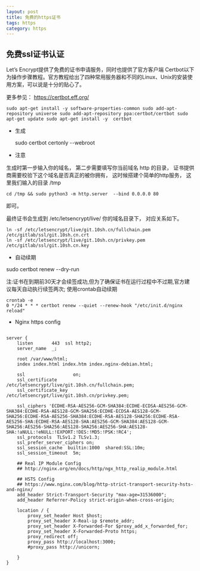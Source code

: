 ```yaml
---
layout: post
title: 免费的https证书
tags: https
category: https
---
```



##  免费ssl证书认证


Let’s Encrypt提供了免费的证书申请服务，同时也提供了官方客户端 Certbot以下为操作步骤教程。官方教程给出了四种常用服务器和不同的Linux、Unix的安装使用方案，可以说是十分的贴心了。

更多参见： https://certbot.eff.org/


``
sudo apt-get install -y software-properties-common
sudo add-apt-repository universe
sudo add-apt-repository ppa:certbot/certbot
sudo apt-get update
sudo apt-get install -y  certbot
``

- 生成

    sudo certbot certonly --webroot


- 注意

生成时第一步输入你的域名， 第二步需要填写你当前域名 http 的目录， 证书提供商需要校验下这个域名是否真正的被你拥有，
这时候搭建个简单的http服务， 这里我们输入的目录 /tmp

    cd /tmp && sudo python3 -m http.server  --bind 0.0.0.0 80

即可。


最终证书会生成到 /etc/letsencrypt/live/ 你的域名目录下， 对应关系如下。


```
ln -sf /etc/letsencrypt/live/git.10sh.cn/fullchain.pem  /etc/gitlab/ssl/git.10sh.cn.crt
ln -sf /etc/letsencrypt/live/git.10sh.cn/privkey.pem /etc/gitlab/ssl/git.10sh.cn.key

```


- 自动续期

sudo certbot renew --dry-run


注:证书在到期前30天才会续签成功,但为了确保证书在运行过程中不过期,官方建议每天自动执行续签两次;
使用crontab自动续期


```
crontab -e 
0 */24 * * * certbot renew --quiet --renew-hook "/etc/init.d/nginx reload"
```


- Nginx https config


```

server {
    listen       443  ssl http2;
    server_name  _;

    root /var/www/html;
    index index.html index.htm index.nginx-debian.html;

    ssl                  on;
    ssl_certificate      /etc/letsencrypt/live/git.10sh.cn/fullchain.pem;
    ssl_certificate_key  /etc/letsencrypt/live/git.10sh.cn/privkey.pem;

    ssl_ciphers 'ECDHE-RSA-AES256-GCM-SHA384:ECDHE-ECDSA-AES256-GCM-SHA384:ECDHE-RSA-AES128-GCM-SHA256:ECDHE-ECDSA-AES128-GCM-SHA256:ECDHE-RSA-AES256-SHA384:ECDHE-RSA-AES128-SHA256:ECDHE-RSA-AES256-SHA:ECDHE-RSA-AES128-SHA:AES256-GCM-SHA384:AES128-GCM-SHA256:AES256-SHA256:AES128-SHA256:AES256-SHA:AES128-SHA:!aNULL:!eNULL:!EXPORT:!DES:!MD5:!PSK:!RC4';
    ssl_protocols  TLSv1.2 TLSv1.3;
    ssl_prefer_server_ciphers on;
    ssl_session_cache  builtin:1000  shared:SSL:10m;
    ssl_session_timeout  5m;

    ## Real IP Module Config
    ## http://nginx.org/en/docs/http/ngx_http_realip_module.html

    ## HSTS Config
    ## https://www.nginx.com/blog/http-strict-transport-security-hsts-and-nginx/
    add_header Strict-Transport-Security "max-age=31536000";
    add_header Referrer-Policy strict-origin-when-cross-origin;

	location / {
		proxy_set_header Host $host;
		proxy_set_header X-Real-ip $remote_addr;
		proxy_set_header X-Forwarded-For $proxy_add_x_forwarded_for;
		proxy_set_header X-Forwarded-Proto https;
		proxy_redirect off;
		proxy_pass http://localhost:3000;
		#proxy_pass http://unicorn;

 	}
}

```